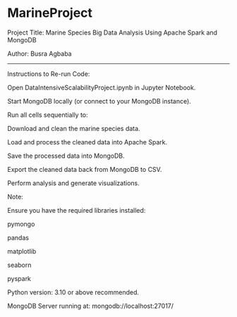 # MarineProject
Project Title: Marine Species Big Data Analysis Using Apache Spark and MongoDB

Author: Busra Agbaba

---

Instructions to Re-run Code:

Open DataIntensiveScalabilityProject.ipynb in Jupyter Notebook.

Start MongoDB locally (or connect to your MongoDB instance).

Run all cells sequentially to:

Download and clean the marine species data.

Load and process the cleaned data into Apache Spark.

Save the processed data into MongoDB.

Export the cleaned data back from MongoDB to CSV.

Perform analysis and generate visualizations.

Note:

Ensure you have the required libraries installed:

pymongo

pandas

matplotlib

seaborn

pyspark

Python version: 3.10 or above recommended.

MongoDB Server running at: mongodb://localhost:27017/
